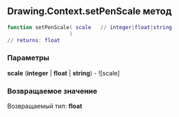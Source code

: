 ## Drawing.Context.setPenScale метод


```lua
function setPenScale( scale   // integer|float|string
                    )
// returns: float
```


### Параметры

**scale** (**integer** | **float** | **string**) - ![scale]

### Возвращаемое значение

Возвращаемый тип: **float**

